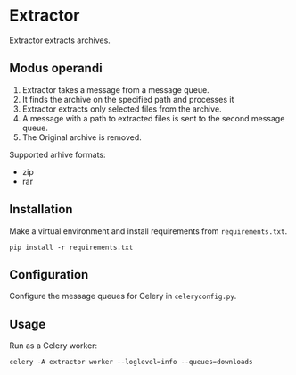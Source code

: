 # Extractor

Extractor extracts archives.

## Modus operandi

1. Extractor takes a message from a message queue.
2. It finds the archive on the specified path and processes it
3. Extractor extracts only selected files from the archive.
4. A message with a path to extracted files is sent to the second message queue.
5. The Original archive is removed.

Supported arhive formats:
- zip
- rar

## Installation

Make a virtual environment and install requirements from `requirements.txt`.
```shell
pip install -r requirements.txt
```

## Configuration

Configure the message queues for Celery in `celeryconfig.py`.

## Usage

Run as a Celery worker:
```shell
celery -A extractor worker --loglevel=info --queues=downloads
```
